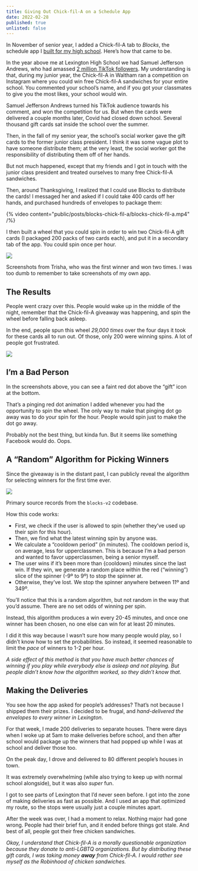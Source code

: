 ```yaml
---
title: Giving Out Chick-fil-A on a Schedule App
date: 2022-02-28
published: true
unlisted: false
---
```


In November of senior year, I added a Chick-fil-A tab to _Blocks_, the schedule app I [built for my high school](https://benborgers.com/posts/blocks). Here’s how that came to be.

In the year above me at Lexington High School we had Samuel Jefferson Andrews, who had amassed [2 million TikTok followers](https://www.tiktok.com/@samueljeffersonandrews). My understanding is that, during my junior year, the Chick-fil-A in Waltham ran a competition on Instagram where you could win free Chick-fil-A sandwiches for your entire school. You commented your school’s name, and if you got your classmates to give you the most likes, your school would win.

Samuel Jefferson Andrews turned his TikTok audience towards his comment, and won the competition for us. But when the cards were delivered a couple months later, Covid had closed down school. Several thousand gift cards sat inside the school over the summer.

Then, in the fall of my senior year, the school’s social worker gave the gift cards to the former junior class president. I think it was some vague plot to have someone distribute them; at the very least, the social worker got the responsibility of distributing them off of her hands.

But not much happened, except that my friends and I got in touch with the junior class president and treated ourselves to many free Chick-fil-A sandwiches.

Then, around Thanksgiving, I realized that I could use Blocks to distribute the cards! I messaged her and asked if I could take 400 cards off her hands, and purchased hundreds of envelopes to package them:

{% video content="public/posts/blocks-chick-fil-a/blocks-chick-fil-a.mp4" /%}

I then built a wheel that you could spin in order to win two Chick-fil-A gift cards (I packaged 200 packs of two cards each), and put it in a secondary tab of the app. You could spin once per hour.

![](/posts/blocks-chick-fil-a/IMG_8841_Original.jpeg)

Screenshots from Trisha, who was the first winner and won two times. I was too dumb to remember to take screenshots of my own app.

## The Results

People went crazy over this. People would wake up in the middle of the night, remember that the Chick-fil-A giveaway was happening, and spin the wheel before falling back asleep.

In the end, people spun this wheel _29,000 times_ over the four days it took for these cards all to run out. Of those, only 200 were winning spins. A lot of people got frustrated.

![](/posts/blocks-chick-fil-a/IMG_8840_Original.jpeg)

## I’m a Bad Person

In the screenshots above, you can see a faint red dot above the “gift” icon at the bottom.

That’s a pinging red dot animation I added whenever you had the opportunity to spin the wheel. The only way to make that pinging dot go away was to do your spin for the hour. People would spin just to make the dot go away.

Probably not the best thing, but kinda fun. But it seems like something Facebook would do. Oops.

## A “Random” Algorithm for Picking Winners

Since the giveaway is in the distant past, I can publicly reveal the algorithm for selecting winners for the first time ever.

![](/posts/blocks-chick-fil-a/image-20.png)

Primary source records from the `blocks-v2` codebase.

How this code works:

- First, we check if the user is allowed to spin (whether they’ve used up their spin for this hour).
- Then, we find what the latest winning spin by anyone was.
- We calculate a “cooldown period” (in minutes). The cooldown period is, on average, less for upperclassmen. This is because I’m a bad person and wanted to favor upperclassmen, being a senior myself.
- The user wins if it’s been more than {cooldown} minutes since the last win. If they win, we generate a random place within the red (“winning”) slice of the spinner (-9º to 9º) to stop the spinner at.
- Otherwise, they’ve lost. We stop the spinner anywhere between 11º and 349º.

You’ll notice that this is a random algorithm, but not random in the way that you’d assume. There are no set odds of winning per spin.

Instead, this algorithm produces a win every 20-45 minutes, and once one winner has been chosen, no one else can win for at least 20 minutes.

I did it this way because I wasn’t sure how many people would play, so I didn’t know how to set the probabilities. So instead, it seemed reasonable to limit the _pace_ of winners to 1-2 per hour.

_A side effect of this method is that you have much better chances of winning if you play while everybody else is asleep and not playing. But people didn’t know how the algorithm worked, so they didn’t know that._

## Making the Deliveries

You see how the app asked for people’s addresses? That’s not because I shipped them their prizes. I decided to be frugal, and _hand-delivered the envelopes to every winner in Lexington_.

For that week, I made 200 deliveries to separate houses. There were days when I woke up at 5am to make deliveries before school, and then after school would package up the winners that had popped up while I was at school and deliver those too.

On the peak day, I drove and delivered to 80 different people’s houses in town.

It was extremely overwhelming (while also trying to keep up with normal school alongside), but it was also _super_ fun.

I got to see parts of Lexington that I’d never seen before. I got into the zone of making deliveries as fast as possible. And I used an app that optimized my route, so the stops were usually just a couple minutes apart.

After the week was over, I had a moment to relax. Nothing major had gone wrong. People had their brief fun, and it ended before things got stale. And best of all, people got their free chicken sandwiches.

_Okay, I understand that Chick-fil-A is a morally questionable organization because they donate to anti-LGBTQ organizations. But by distributing these gift cards, I was taking money_ **_away_** _from Chick-fil-A. I would rather see myself as the Robinhood of chicken sandwiches._
